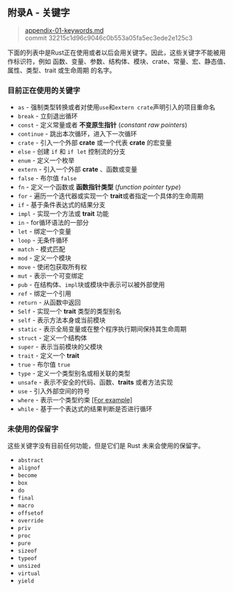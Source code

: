 ## 附录A - 关键字

> [appendix-01-keywords.md](https://github.com/rust-lang/book/blob/master/second-edition/src/appendix-01-keywords.md)
> <br>
> commit 32215c1d96c9046c0b553a05fa5ec3ede2e125c3 

下面的列表中是Rust正在使用或者以后会用关键字。因此，这些关键字不能被用作标识符，例如
函数、变量、参数、结构体、模块、crate、常量、宏、静态值、属性、类型、trait 或生命周期
的名字。

### 目前正在使用的关键字

* `as` - 强制类型转换或者对使用`use`和`extern crate`声明引入的项目重命名
* `break` - 立刻退出循环
* `const` - 定义常量或者 **不变原生指针** (*constant raw pointers*)
* `continue` - 跳出本次循环，进入下一次循环
* `crate` - 引入一个外部 **crate** 或一个代表 **crate** 的宏变量
* `else` - 创建 `if` 和 `if let` 控制流的分支
* `enum` - 定义一个枚举
* `extern` - 引入一个外部 **crate** 、函数或变量
* `false` - 布尔值 `false`
* `fn` - 定义一个函数或 **函数指针类型** (*function pointer type*)
* `for` - 遍历一个迭代器或实现一个 **trait**或者指定一个具体的生命周期
* `if` - 基于条件表达式的结果分支
* `impl` - 实现一个方法或 **trait** 功能
* `in` - for循环语法的一部分
* `let` - 绑定一个变量
* `loop` - 无条件循环
* `match` - 模式匹配
* `mod` - 定义一个模块
* `move` - 使闭包获取所有权
* `mut` - 表示一个可变绑定
* `pub` - 在结构体、`impl`块或模块中表示可以被外部使用
* `ref` - 绑定一个引用
* `return` - 从函数中返回
* `Self` - 实现一个 **trait** 类型的类型别名
* `self` - 表示方法本身或当前模块
* `static` - 表示全局变量或在整个程序执行期间保持其生命周期
* `struct` - 定义一个结构体
* `super` - 表示当前模块的父模块
* `trait` - 定义一个 **trait**
* `true` - 布尔值 `true`
* `type` - 定义一个类型别名或相关联的类型
* `unsafe` - 表示不安全的代码、函数、**traits** 或者方法实现
* `use` - 引入外部空间的符号
* `where` - 表示一个类型约束 [\[For example\]][ch13-01]
* `while` - 基于一个表达式的结果判断是否进行循环

[ch13-01]: ch13-01-closures.html#使用带有泛型和-fn-trait-的闭包

<!-- we should make sure the definitions for each keyword are consistently
phrased, so for example for enum we say "defining an enumeration" but for fn we
passively call it a "function definition" -- perhaps a good medium would be
"define an enumeration" and "define a function"? Can you go through and make
those consistent? I've attempted it for a few, but am wary of changing meaning.
Also, you may decide to go the passive definition route, which is fine by me,
as long as it's consistent-->
<!-- I've tried, I'm not sure how to be active for keywords that are nouns
though. Please let me know if any still seem inconsistent /Carol -->

### 未使用的保留字

这些关键字没有目前任何功能，但是它们是 Rust 未来会使用的保留字。

* `abstract`
* `alignof`
* `become`
* `box`
* `do`
* `final`
* `macro`
* `offsetof`
* `override`
* `priv`
* `proc`
* `pure`
* `sizeof`
* `typeof`
* `unsized`
* `virtual`
* `yield`
